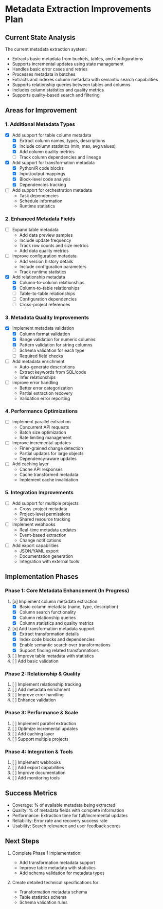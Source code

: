 # Metadata Extraction Improvements Plan

## Current State Analysis

The current metadata extraction system:
- Extracts basic metadata from buckets, tables, and configurations
- Supports incremental updates using state management
- Handles basic error cases and retries
- Processes metadata in batches
- Extracts and indexes column metadata with semantic search capabilities
- Supports relationship queries between tables and columns
- Includes column statistics and quality metrics
- Supports quality-based search and filtering

## Areas for Improvement

### 1. Additional Metadata Types
- [x] Add support for table column metadata
  - [x] Extract column names, types, descriptions
  - [x] Include column statistics (min, max, avg values)
  - [x] Add column quality metrics
  - [ ] Track column dependencies and lineage
- [x] Add support for transformation metadata
  - [x] Python/R code blocks
  - [x] Input/output mappings
  - [x] Block-level code analysis
  - [x] Dependencies tracking
- [ ] Add support for orchestration metadata
  - Task dependencies
  - Schedule information
  - Runtime statistics

### 2. Enhanced Metadata Fields
- [ ] Expand table metadata
  - Add data preview samples
  - Include update frequency
  - Track row counts and size metrics
  - Add data quality metrics
- [ ] Improve configuration metadata
  - Add version history details
  - Include configuration parameters
  - Track runtime statistics
- [x] Add relationship metadata
  - [x] Column-to-column relationships
  - [x] Column-to-table relationships
  - [ ] Table-to-table relationships
  - [ ] Configuration dependencies
  - [ ] Cross-project references

### 3. Metadata Quality Improvements
- [x] Implement metadata validation
  - [x] Column format validation
  - [x] Range validation for numeric columns
  - [x] Pattern validation for string columns
  - [ ] Schema validation for each type
  - [ ] Required field checks
- [ ] Add metadata enrichment
  - Auto-generate descriptions
  - Extract keywords from SQL/code
  - Infer relationships
- [ ] Improve error handling
  - Better error categorization
  - Partial extraction recovery
  - Validation error reporting

### 4. Performance Optimizations
- [ ] Implement parallel extraction
  - Concurrent API requests
  - Batch size optimization
  - Rate limiting management
- [ ] Improve incremental updates
  - Finer-grained change detection
  - Partial updates for large objects
  - Dependency-aware updates
- [ ] Add caching layer
  - Cache API responses
  - Cache transformed metadata
  - Implement cache invalidation

### 5. Integration Improvements
- [ ] Add support for multiple projects
  - Cross-project metadata
  - Project-level permissions
  - Shared resource tracking
- [ ] Implement webhooks
  - Real-time metadata updates
  - Event-based extraction
  - Change notifications
- [ ] Add export capabilities
  - JSON/YAML export
  - Documentation generation
  - Integration with external tools

## Implementation Phases

### Phase 1: Core Metadata Enhancement (In Progress)
1. [x] Implement column metadata extraction
   - [x] Basic column metadata (name, type, description)
   - [x] Column search functionality
   - [x] Column relationship queries
   - [x] Column statistics and quality metrics
2. [x] Add transformation metadata support
   - [x] Extract transformation details
   - [x] Index code blocks and dependencies
   - [x] Enable semantic search over transformations
   - [x] Support finding related transformations
3. [ ] Improve table metadata with statistics
4. [ ] Add basic validation

### Phase 2: Relationship & Quality
1. [ ] Implement relationship tracking
2. [ ] Add metadata enrichment
3. [ ] Improve error handling
4. [ ] Enhance validation

### Phase 3: Performance & Scale
1. [ ] Implement parallel extraction
2. [ ] Optimize incremental updates
3. [ ] Add caching layer
4. [ ] Support multiple projects

### Phase 4: Integration & Tools
1. [ ] Implement webhooks
2. [ ] Add export capabilities
3. [ ] Improve documentation
4. [ ] Add monitoring tools

## Success Metrics

- Coverage: % of available metadata being extracted
- Quality: % of metadata fields with complete information
- Performance: Extraction time for full/incremental updates
- Reliability: Error rate and recovery success rate
- Usability: Search relevance and user feedback scores

## Next Steps

1. Complete Phase 1 implementation:
   - Add transformation metadata support
   - Improve table metadata with statistics
   - Add schema validation for metadata types

2. Create detailed technical specifications for:
   - Transformation metadata schema
   - Table statistics schema
   - Schema validation rules 